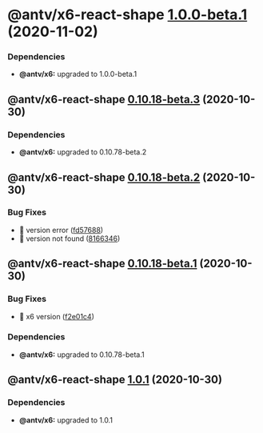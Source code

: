 # @antv/x6-react-shape [1.0.0-beta.1](https://github.com/antvis/x6/compare/@antv/x6-react-shape@0.10.18-beta.3...@antv/x6-react-shape@1.0.0-beta.1) (2020-11-02)





### Dependencies

* **@antv/x6:** upgraded to 1.0.0-beta.1

## @antv/x6-react-shape [0.10.18-beta.3](https://github.com/antvis/x6/compare/@antv/x6-react-shape@0.10.18-beta.2...@antv/x6-react-shape@0.10.18-beta.3) (2020-10-30)





### Dependencies

* **@antv/x6:** upgraded to 0.10.78-beta.2

## @antv/x6-react-shape [0.10.18-beta.2](https://github.com/antvis/x6/compare/@antv/x6-react-shape@0.10.18-beta.1...@antv/x6-react-shape@0.10.18-beta.2) (2020-10-30)


### Bug Fixes

* 🐛 version error ([fd57688](https://github.com/antvis/x6/commit/fd5768861fedda32d341c774f6e80da67646426f))
* 🐛 version not found ([8166346](https://github.com/antvis/x6/commit/8166346771f11ef5997a6e1ed376987408e57cde))

## @antv/x6-react-shape [0.10.18-beta.1](https://github.com/antvis/x6/compare/@antv/x6-react-shape@0.10.17...@antv/x6-react-shape@0.10.18-beta.1) (2020-10-30)


### Bug Fixes

* 🐛 x6 version ([f2e01c4](https://github.com/antvis/x6/commit/f2e01c44a1f1acd9390c9de0b5ade913cfd8b03b))





### Dependencies

* **@antv/x6:** upgraded to 0.10.78-beta.1

## @antv/x6-react-shape [1.0.1](https://github.com/antvis/x6/compare/@antv/x6-react-shape@1.0.0...@antv/x6-react-shape@1.0.1) (2020-10-30)





### Dependencies

* **@antv/x6:** upgraded to 1.0.1
